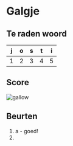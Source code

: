 # Galgje

## Te raden woord

|j|o|s|t|i|
|-|-|-|-|-|
|1|2|3|4|5|

## Score
![gallow](./images/1.png)

## Beurten
1. a - goed!
2. 